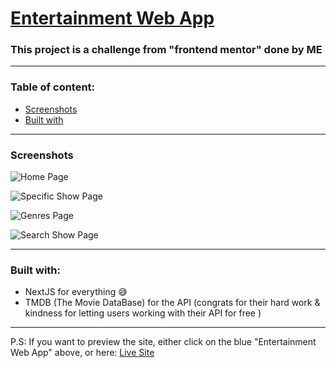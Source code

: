 # [Entertainment Web App](https://entertainment-web-app-moath.vercel.app/)

### This project is a challenge from "frontend mentor" done by ME

---

### Table of content:

- [Screenshots](#screenshots)
- [Built with](#built-with)

---

### Screenshots

![Home Page](https://res.cloudinary.com/dk5awi1mn/image/upload/v1675929525/github-readme/entertainment-web-app/Screenshot_1_r0ld2g.png)

![Specific Show Page](https://res.cloudinary.com/dk5awi1mn/image/upload/v1675929522/github-readme/entertainment-web-app/Screenshot_2_nsyx4a.png)

![Genres Page](https://res.cloudinary.com/dk5awi1mn/image/upload/v1675929520/github-readme/entertainment-web-app/Screenshot_3_hupt7e.png)

![Search Show Page](https://res.cloudinary.com/dk5awi1mn/image/upload/v1675929525/github-readme/entertainment-web-app/Screenshot_4_oassow.png)

---

### Built with:

- NextJS for everything 😅
- TMDB (The Movie DataBase) for the API (congrats for their hard work & kindness for letting users working with their API for free )

---

P.S: If you want to preview the site, either click on the blue "Entertainment Web App" above, or here: [Live Site](https://entertainment-web-app-moath.vercel.app/)
